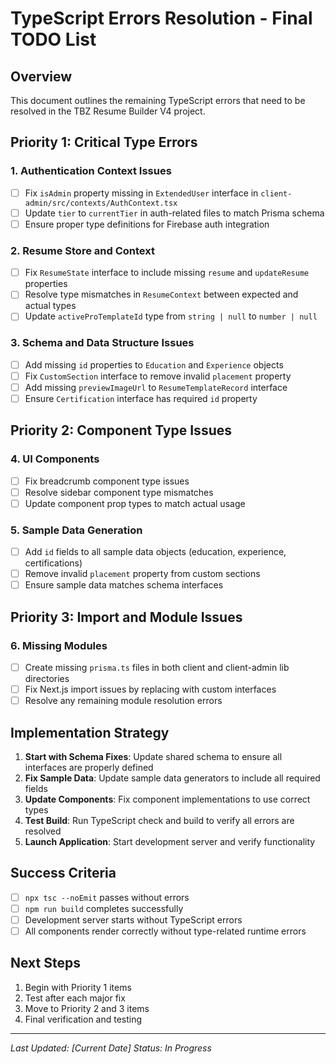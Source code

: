 # TypeScript Errors Resolution - Final TODO List

## Overview
This document outlines the remaining TypeScript errors that need to be resolved in the TBZ Resume Builder V4 project.

## Priority 1: Critical Type Errors

### 1. Authentication Context Issues
- [ ] Fix `isAdmin` property missing in `ExtendedUser` interface in `client-admin/src/contexts/AuthContext.tsx`
- [ ] Update `tier` to `currentTier` in auth-related files to match Prisma schema
- [ ] Ensure proper type definitions for Firebase auth integration

### 2. Resume Store and Context
- [ ] Fix `ResumeState` interface to include missing `resume` and `updateResume` properties
- [ ] Resolve type mismatches in `ResumeContext` between expected and actual types
- [ ] Update `activeProTemplateId` type from `string | null` to `number | null`

### 3. Schema and Data Structure Issues
- [ ] Add missing `id` properties to `Education` and `Experience` objects
- [ ] Fix `CustomSection` interface to remove invalid `placement` property
- [ ] Add missing `previewImageUrl` to `ResumeTemplateRecord` interface
- [ ] Ensure `Certification` interface has required `id` property

## Priority 2: Component Type Issues

### 4. UI Components
- [ ] Fix breadcrumb component type issues
- [ ] Resolve sidebar component type mismatches
- [ ] Update component prop types to match actual usage

### 5. Sample Data Generation
- [ ] Add `id` fields to all sample data objects (education, experience, certifications)
- [ ] Remove invalid `placement` property from custom sections
- [ ] Ensure sample data matches schema interfaces

## Priority 3: Import and Module Issues

### 6. Missing Modules
- [ ] Create missing `prisma.ts` files in both client and client-admin lib directories
- [ ] Fix Next.js import issues by replacing with custom interfaces
- [ ] Resolve any remaining module resolution errors

## Implementation Strategy

1. **Start with Schema Fixes**: Update shared schema to ensure all interfaces are properly defined
2. **Fix Sample Data**: Update sample data generators to include all required fields
3. **Update Components**: Fix component implementations to use correct types
4. **Test Build**: Run TypeScript check and build to verify all errors are resolved
5. **Launch Application**: Start development server and verify functionality

## Success Criteria
- [ ] `npx tsc --noEmit` passes without errors
- [ ] `npm run build` completes successfully
- [ ] Development server starts without TypeScript errors
- [ ] All components render correctly without type-related runtime errors

## Next Steps
1. Begin with Priority 1 items
2. Test after each major fix
3. Move to Priority 2 and 3 items
4. Final verification and testing

---
*Last Updated: [Current Date]*
*Status: In Progress*